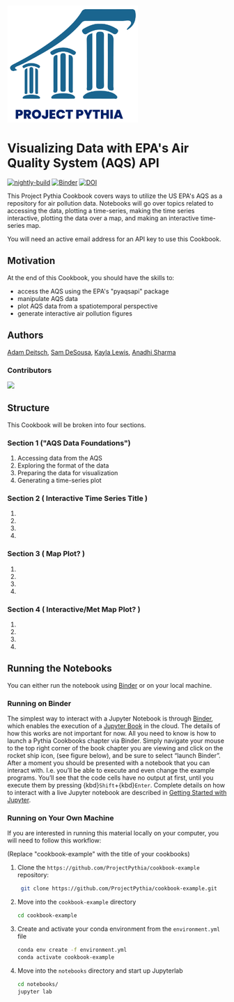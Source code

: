 <img src="thumbnail.png" alt="thumbnail" width="300"/>

# Visualizing Data with EPA's Air Quality System (AQS) API

[![nightly-build](https://github.com/ProjectPythia/cookbook-template/actions/workflows/nightly-build.yaml/badge.svg)](https://github.com/ProjectPythia/cookbook-template/actions/workflows/nightly-build.yaml)
[![Binder](https://binder.projectpythia.org/badge_logo.svg)](https://binder.projectpythia.org/v2/gh/ProjectPythia/cookbook-template/main?labpath=notebooks)
[![DOI](https://zenodo.org/badge/475509405.svg)](https://zenodo.org/badge/latestdoi/475509405)

This Project Pythia Cookbook covers ways to utilize the US EPA's AQS as a repository for air pollution data. Notebooks will go over topics related to accessing the data, plotting a time-series, making the time series interactive, plotting the data over a map, and making an interactive time-series map.

You will need an active email address for an API key to use this Cookbook.

## Motivation

At the end of this Cookbook, you should have the skills to:
- access the AQS using the EPA's "pyaqsapi" package
- manipulate AQS data
- plot AQS data from a spatiotemporal perspective
- generate interactive air pollution figures

## Authors

[Adam Deitsch](https://github.com/AMDeitsch), [Sam DeSousa](https://github.com/wxsamdes), [Kayla Lewis](https://github.com/KaylaLewis23), [Anadhi Sharma](https://github.com/zee290)


### Contributors

<a href="https://github.com/ProjectPythia/cookbook-template/graphs/contributors">
  <img src="https://contrib.rocks/image?repo=ProjectPythia/cookbook-template" />
</a>

## Structure

This Cookbook will be broken into four sections.

### Section 1 ("AQS Data Foundations")

1. Accessing data from the AQS
2. Exploring the format of the data
3. Preparing the data for visualization
4. Generating a time-series plot

### Section 2 ( Interactive Time Series Title )

1. 
1. 
1. 
1. 


### Section 3 ( Map Plot? )

1. 
1. 
1. 
1. 

### Section 4 ( Interactive/Met Map Plot? )

1. 
1. 
1. 
1. 

## Running the Notebooks

You can either run the notebook using [Binder](https://binder.projectpythia.org/) or on your local machine.

### Running on Binder

The simplest way to interact with a Jupyter Notebook is through
[Binder](https://binder.projectpythia.org/), which enables the execution of a
[Jupyter Book](https://jupyterbook.org) in the cloud. The details of how this works are not
important for now. All you need to know is how to launch a Pythia
Cookbooks chapter via Binder. Simply navigate your mouse to
the top right corner of the book chapter you are viewing and click
on the rocket ship icon, (see figure below), and be sure to select
“launch Binder”. After a moment you should be presented with a
notebook that you can interact with. I.e. you’ll be able to execute
and even change the example programs. You’ll see that the code cells
have no output at first, until you execute them by pressing
{kbd}`Shift`\+{kbd}`Enter`. Complete details on how to interact with
a live Jupyter notebook are described in [Getting Started with
Jupyter](https://foundations.projectpythia.org/foundations/getting-started-jupyter.html).

### Running on Your Own Machine

If you are interested in running this material locally on your computer, you will need to follow this workflow:

(Replace "cookbook-example" with the title of your cookbooks)

1. Clone the `https://github.com/ProjectPythia/cookbook-example` repository:

   ```bash
    git clone https://github.com/ProjectPythia/cookbook-example.git
   ```

1. Move into the `cookbook-example` directory
   ```bash
   cd cookbook-example
   ```
1. Create and activate your conda environment from the `environment.yml` file
   ```bash
   conda env create -f environment.yml
   conda activate cookbook-example
   ```
1. Move into the `notebooks` directory and start up Jupyterlab
   ```bash
   cd notebooks/
   jupyter lab
   ```
